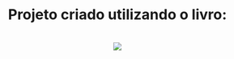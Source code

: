 <div align="center">
<h1>Projeto criado utilizando o livro:<h1>
<a href="https://www.casadocodigo.com.br/products/livro-typescript" target="_blank">
<img src="https://m.media-amazon.com/images/I/41JHd+anIkL.jpg" alt"The book used to make this repository" />
</a>
</div>
